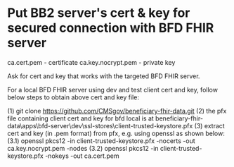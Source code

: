 # Put BB2 server's cert & key for secured connection with BFD FHIR server

ca.cert.pem - certificate
ca.key.nocrypt.pem - private key

Ask for cert and key that works with the
targeted BFD FHIR server.

For a local BFD FHIR server using dev and test client cert and key,
follow below steps to obtain above cert and key file:

(1) git clone https://github.com/CMSgov/beneficiary-fhir-data.git
(2) the pfx file containing client cert and key for bfd local is at beneficiary-fhir-data\apps\bfd-server\dev\ssl-stores\client-trusted-keystore.pfx
(3) extract cert and key (in .pem format) from pfx, e.g. using openssl as shown below:
(3.1) openssl pkcs12 -in client-trusted-keystore.pfx -nocerts -out ca.key.nocrypt.pem -nodes
(3.2) openssl pkcs12 -in client-trusted-keystore.pfx -nokeys -out ca.cert.pem  

